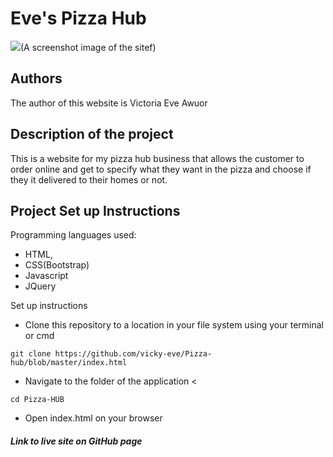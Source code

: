# Eve's Pizza Hub
![](https://i.postimg.cc/WbhBxvJZ/Screenshot-39.png)(A screenshot image of the sitef)
## Authors
The author of this website is Victoria Eve Awuor

## Description of the project
This is a website for my pizza hub business that allows the customer to order online and get to specify what they want in the pizza and choose if they it delivered to their homes or not.

## Project Set up Instructions

Programming languages used:
- HTML,
- CSS(Bootstrap)
- Javascript
- JQuery

Set up instructions
* Clone this repository to a location in your file system using your terminal or cmd
```
git clone https://github.com/vicky-eve/Pizza-hub/blob/master/index.html
```
* Navigate to the folder of the application <
```
cd Pizza-HUB
```
* Open index.html on your browser

##### Link to live site on GitHub page

